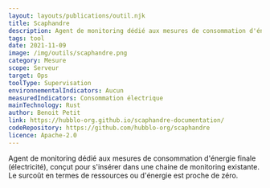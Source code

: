 ```yaml
---
layout: layouts/publications/outil.njk
title: Scaphandre
description: Agent de monitoring dédié aux mesures de consommation d'énergie finale
tags: tool
date: 2021-11-09
image: /img/outils/scaphandre.png
category: Mesure
scope: Serveur
target: Ops
toolType: Supervisation
environnementalIndicators: Aucun
measuredIndicators: Consommation électrique
mainTechnology: Rust
author: Benoit Petit
link: https://hubblo-org.github.io/scaphandre-documentation/
codeRepository: https://github.com/hubblo-org/scaphandre
licence: Apache-2.0
---
```


Agent de monitoring dédié aux mesures de consommation d'énergie finale (électricité), conçut pour s'insérer dans une chaine de monitoring existante. Le surcoût en termes de ressources ou d'énergie est proche de zéro.